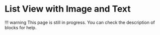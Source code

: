# List View with Image and Text

!!! warning
    This page is still in progress. You can check the description of blocks for help.
